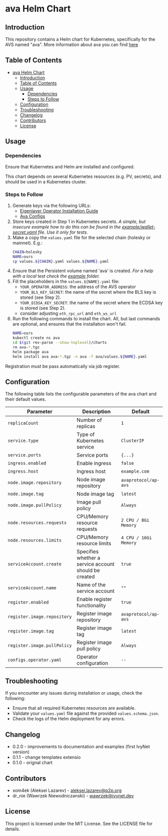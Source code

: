 # ava Helm Chart

## Introduction

This repository contains a Helm chart for Kubernetes, specifically for the AVS named "ava".
More information about ava you can find [here](https://github.com/AvaProtocol/ap-operator-setup/tree/main)

## Table of Contents

- [ava Helm Chart](#ava-helm-chart)
  - [Introduction](#introduction)
  - [Table of Contents](#table-of-contents)
  - [Usage](#usage)
    - [Dependencies](#dependencies)
    - [Steps to Follow](#steps-to-follow)
  - [Configuration](#configuration)
  - [Troubleshooting](#troubleshooting)
  - [Changelog](#changelog)
  - [Contributors](#contributors)
  - [License](#license)

## Usage

### Dependencies

Ensure that Kubernetes and Helm are installed and configured.

This chart depends on several Kubernetes resources (e.g. PV, secrets), and should be used in a Kubernetes cluster.

### Steps to Follow

1. Generate keys via the following URLs:
   - [Eigenlayer Operator Installation Guide](https://docs.eigenlayer.xyz/eigenlayer/operator-guides/operator-installation)
   - [Ava Configs](https://github.com/AvaProtocol/ap-operator-setup/tree/main)
1. Store keys created in Step 1 in Kubernetes secrets.
_A simple, but insecure example how to do this can be found in the [example/wallet-secret.yaml](./example/wallet-secret.yaml) file.
Use it only for tests._
1. Make a copy the `values.yaml` file for the selected chain (holesky or mainnet). E.g.:
    ```sh
    CHAIN=holesky
    NAME=ours
    cp values.${CHAIN}.yaml values.${NAME}.yaml
    ```
1. Ensure that the Persistent volume named 'ava' is created.
_For a help with a local test check the [example](./example/README.md) folder._
1. Fill the placeholders in the `values.${NAME}.yaml` file:
   - `YOUR_OPERATOR_ADDRESS`: the address of the AVS operator
   - `YOUR_BLS_KEY_SECRET`: the name of the secret where the BLS key is stored (see Step 2).
   - `YOUR_ECDSA_KEY_SECRET`: the name of the secret where the ECDSA key is stored (see Step 2).
   - consider adjusting `eth_rpc_url` and `eth_ws_url`
1. Run the following commands to install the chart.
All, but last commands are optional, and ensures that the installation won't fail.
    ```sh
    NAME=ours
    kubectl create ns ava
    cd $(git rev-parse --show-toplevel)/charts
    rm ava-*.tgz
    helm package ava
    helm install ava ava-*.tgz -n ava -f ava/values.${NAME}.yaml
    ```

Registration must be pass automatically via job register.

## Configuration

The following table lists the configurable parameters of the ava chart and their default values.

| Parameter                   | Description                                           | Default               |
| --------------------------- | ----------------------------------------------------- | --------------------- |
| `replicaCount`              | Number of replicas                                    | `1`                   |
| `service.type`              | Type of Kubernetes service                            | `ClusterIP`           |
| `service.ports`             | Service ports                                         | `{...}`               |
| `ingress.enabled`           | Enable ingress                                        | `false`               |
| `ingress.host`              | Ingress host                                          | `example.com`         |
| `node.image.repository`     | Node image repository                                 | `avaprotocol/ap-avs`  |
| `node.image.tag`            | Node image tag                                        | `latest`              |
| `node.image.pullPolicy`     | Image pull policy                                     | `Always`              |
| `node.resources.requests`   | CPU/Memory resource requests                          | `2 CPU / 8Gi Memory`  |
| `node.resources.limits`     | CPU/Memory resource limits                            | `4 CPU / 16Gi Memory` |
| `serviceAccount.create`     | Specifies whether a service account should be created | `true`                |
| `serviceAccount.name`       | Name of the service account                           | `""`                  |
| `register.enabled`          | Enable register functionality                         | `true`                |
| `register.image.repository` | Register image repository                             | `avaprotocol/ap-avs`  |
| `register.image.tag`        | Register image tag                                    | `latest`              |
| `register.image.pullPolicy` | Register image pull policy                            | `Always`              |
| `configs.operator.yaml`     | Operator configuration                                | `--`                  |

## Troubleshooting

If you encounter any issues during installation or usage, check the following:

- Ensure that all required Kubernetes resources are available.
- Validate your `values.yaml` file against the provided `values.schema.json`.
- Check the logs of the Helm deployment for any errors.

## Changelog

- 0.2.0 - improvements to documentation and examples (first IvyNet version)
- 0.1.1 - change templates extensio
- 0.1.0 - orignal chart

## Contributors

- xom4ek (Aleksei Lazarev) - aleksei.lazarev@p2p.org
- dr\_nie (Wawrzek Niewodniczanski) - wawrzek@ivynet.dev

## License

This project is licensed under the MIT License. See the LICENSE file for details.
